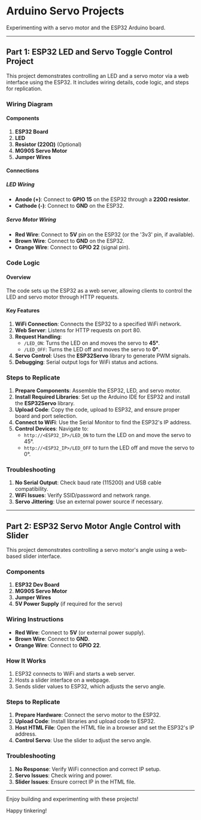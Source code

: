 
# Arduino Servo Projects

Experimenting with a servo motor and the ESP32 Arduino board.

---

## Part 1: ESP32 LED and Servo Toggle Control Project

This project demonstrates controlling an LED and a servo motor via a web interface using the ESP32. It includes wiring details, code logic, and steps for replication.

### Wiring Diagram

#### Components
1. **ESP32 Board**
2. **LED**
3. **Resistor (220Ω)** (Optional)
4. **MG90S Servo Motor**
5. **Jumper Wires**

#### Connections

##### LED Wiring
- **Anode (+)**: Connect to **GPIO 15** on the ESP32 through a **220Ω resistor**.
- **Cathode (-)**: Connect to **GND** on the ESP32.

##### Servo Motor Wiring
- **Red Wire**: Connect to **5V** pin on the ESP32 (or the '3v3' pin, if available).
- **Brown Wire**: Connect to **GND** on the ESP32.
- **Orange Wire**: Connect to **GPIO 22** (signal pin).

### Code Logic

#### Overview
The code sets up the ESP32 as a web server, allowing clients to control the LED and servo motor through HTTP requests.

#### Key Features
1. **WiFi Connection**: Connects the ESP32 to a specified WiFi network.
2. **Web Server**: Listens for HTTP requests on port 80.
3. **Request Handling**: 
   - `/LED_ON`: Turns the LED on and moves the servo to **45°**.
   - `/LED_OFF`: Turns the LED off and moves the servo to **0°**.
4. **Servo Control**: Uses the **ESP32Servo** library to generate PWM signals.
5. **Debugging**: Serial output logs for WiFi status and actions.

### Steps to Replicate
1. **Prepare Components**: Assemble the ESP32, LED, and servo motor.
2. **Install Required Libraries**: Set up the Arduino IDE for ESP32 and install the **ESP32Servo** library.
3. **Upload Code**: Copy the code, upload to ESP32, and ensure proper board and port selection.
4. **Connect to WiFi**: Use the Serial Monitor to find the ESP32's IP address.
5. **Control Devices**: Navigate to:
   - `http://<ESP32_IP>/LED_ON` to turn the LED on and move the servo to 45°.
   - `http://<ESP32_IP>/LED_OFF` to turn the LED off and move the servo to 0°.

### Troubleshooting
1. **No Serial Output**: Check baud rate (115200) and USB cable compatibility.
2. **WiFi Issues**: Verify SSID/password and network range.
3. **Servo Jittering**: Use an external power source if necessary.

---

## Part 2: ESP32 Servo Motor Angle Control with Slider

This project demonstrates controlling a servo motor's angle using a web-based slider interface.

### Components
1. **ESP32 Dev Board**
2. **MG90S Servo Motor**
3. **Jumper Wires**
4. **5V Power Supply** (if required for the servo)

### Wiring Instructions
- **Red Wire**: Connect to **5V** (or external power supply).
- **Brown Wire**: Connect to **GND**.
- **Orange Wire**: Connect to **GPIO 22**.

### How It Works
1. ESP32 connects to WiFi and starts a web server.
2. Hosts a slider interface on a webpage.
3. Sends slider values to ESP32, which adjusts the servo angle.

### Steps to Replicate
1. **Prepare Hardware**: Connect the servo motor to the ESP32.
2. **Upload Code**: Install libraries and upload code to ESP32.
3. **Host HTML File**: Open the HTML file in a browser and set the ESP32's IP address.
4. **Control Servo**: Use the slider to adjust the servo angle.

### Troubleshooting
1. **No Response**: Verify WiFi connection and correct IP setup.
2. **Servo Issues**: Check wiring and power.
3. **Slider Issues**: Ensure correct IP in the HTML file.

---

Enjoy building and experimenting with these projects!

Happy tinkering!
